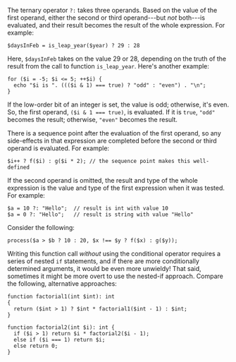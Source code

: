 The ternary operator `?:` takes three operands.  Based on the value of the first operand, either the second or third operand---but *not*
both---is evaluated, and their result becomes the result of the whole expression.  For example:

```Hack
$daysInFeb = is_leap_year($year) ? 29 : 28
```

Here, `$daysInFeb` takes on the value 29 or 28, depending on the truth of the result from the call to function `is_leap_year`.  Here's
another example:

```Hack
for ($i = -5; $i <= 5; ++$i) {
  echo "$i is ". ((($i & 1) === true) ? "odd" : "even") . "\n";
}
```

If the low-order bit of an integer is set, the value is odd; otherwise, it's even. So, the first operand, `($i & 1 === true)`, is
evaluated. If it is `true`, `"odd"` becomes the result; otherwise, `"even"` becomes the result.

There is a sequence point after the evaluation of the first operand, so any side-effects in that expression are completed before the
second or third operand is evaluated.  For example:

```Hack
$i++ ? f($i) : g($i * 2); // the sequence point makes this well-defined
```

If the second operand is omitted, the result and type of the whole expression is the value and type of the first expression when it was
tested.  For example:

```Hack
$a = 10 ?: "Hello";  // result is int with value 10
$a = 0 ?: "Hello";   // result is string with value "Hello"
```

Consider the following:

```Hack
process($a > $b ? 10 : 20, $x !== $y ? f($x) : g($y));
```

Writing this function call *without* using the conditional operator requires a series of nested `if` statements, and if there are more
conditionally determined arguments, it would be even more unwieldy!  That said, sometimes it might be more overt to use the nested-if
approach.  Compare the following, alternative approaches:

```Hack
function factorial1(int $int): int
{
  return ($int > 1) ? $int * factorial1($int - 1) : $int;
}

function factorial2(int $i): int {
  if ($i > 1) return $i * factorial2($i - 1);
  else if ($i === 1) return $i;
  else return 0;
}
```
